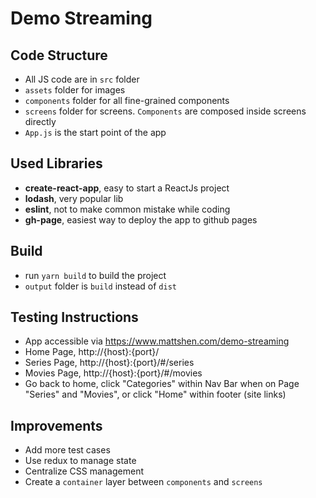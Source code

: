 # Demo Streaming

## Code Structure
- All JS code are in `src` folder
- `assets` folder for images
- `components` folder for all fine-grained components
- `screens` folder for screens. `Components` are composed inside screens directly
- `App.js` is the start point of the app

## Used Libraries
- **create-react-app**, easy to start a ReactJs project
- **lodash**, very popular lib
- **eslint**, not to make common mistake while coding
- **gh-page**, easiest way to deploy the app to github pages


## Build
- run `yarn build` to build the project
- `output` folder is `build` instead of `dist`


## Testing Instructions
- App accessible via https://www.mattshen.com/demo-streaming
- Home Page, http://{host}:{port}/
- Series Page, http://{host}:{port}/#/series
- Movies Page, http://{host}:{port}/#/movies
- Go back to home, click "Categories" within Nav Bar when on Page "Series" and "Movies", or click "Home" within footer (site links)


## Improvements
- Add more test cases
- Use redux to manage state
- Centralize CSS management
- Create a `container` layer between `components` and `screens`
